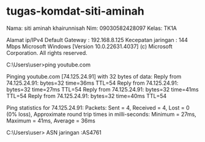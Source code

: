 # tugas-komdat-siti-aminah
Nama: siti aminah khairunnisah
Nim: 09030582428097
Kelas: TK1A
 
Alamat ip/IPv4 Default Gateway : 192.168.8.125
Kecepatan jaringan : 144 Mbps
Microsoft Windows [Version 10.0.22631.4037]
(c) Microsoft Corporation. All rights reserved.
 
C:\Users\user>ping youtube.com
 
Pinging youtube.com [74.125.24.91] with 32 bytes of data:
Reply from 74.125.24.91: bytes=32 time=36ms TTL=54
Reply from 74.125.24.91: bytes=32 time=27ms TTL=54
Reply from 74.125.24.91: bytes=32 time=41ms TTL=54
Reply from 74.125.24.91: bytes=32 time=40ms TTL=54
 
Ping statistics for 74.125.24.91:
   Packets: Sent = 4, Received = 4, Lost = 0 (0% loss),
Approximate round trip times in milli-seconds:
   Minimum = 27ms, Maximum = 41ms, Average = 36ms
 
C:\Users\user>
ASN jaringan :AS4761
 
